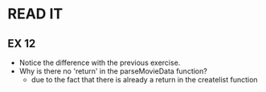 # READ IT
## EX 12
* Notice the difference with the previous exercise.
* Why is there no 'return' in the parseMovieData function?
    * due to the fact that there is already a return in the createlist function 